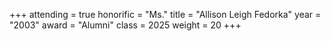 +++
attending = true
honorific = "Ms."
title     = "Allison Leigh Fedorka"
year      = "2003"
award     = "Alumni"
class     = 2025
weight    = 20
+++
